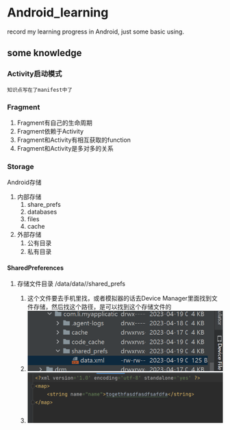 # Android_learning
record my learning progress in Android, just some basic using.

## some knowledge

### Activity启动模式

    知识点写在了manifest中了

### Fragment

1. Fragment有自己的生命周期
2. Fragment依赖于Activity
3. Fragment和Activity有相互获取的function
4. Fragment和Activity是多对多的关系

### Storage

Android存储

1. 内部存储
   1. share_prefs
   2. databases
   3. files
   4. cache
2. 外部存储
   1. 公有目录
   2. 私有目录

#### SharedPreferences

1. 存储文件目录 /data/data/<applicationId>/shared_prefs
   1. 这个文件要去手机里找，或者模拟器的话去Device Manager里面找到文件存储，然后找这个路径，是可以找到这个存储文件的
   2. ![img.png](img.png)
   3. ![img_1.png](img_1.png)